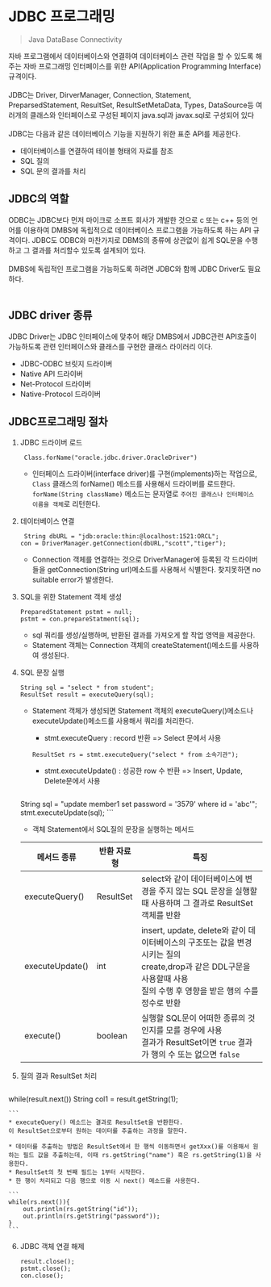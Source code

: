 # JDBC 프로그래밍
> Java DataBase Connectivity

자바 프로그램에서 데이터베이스와 연결하여 데이터베이스 관련 작업을 할 수 있도록 해주는 자바 프로그래밍 인터페이스를 위한 API(Application Programming Interface) 규격이다.
<br><br>
JDBC는 Driver, DirverManager, Connection, Statement, PreparsedStatement, ResultSet, ResultSetMetaData, Types, DataSource등 여러개의 클래스와 인터페이스로 구성된 페이지 java.sql과 javax.sql로 구성되어 있다
<Br><br>
JDBC는 다음과 같은 데이터베이스 기능을 지원하기 위한 표준 API를 제공한다.

* 데이터베이스를 연결하여 테이블 형태의 자료를 참조
* SQL 질의
* SQL 문의 결과를 처리

## JDBC의 역할

ODBC는 JDBC보다 먼저 마이크로 소프트 회사가 개발한 것으로 c 또는 c++ 등의 언어를 이용하여 DMBS에 독립적으로 데이터베이스 프로그램을 가능하도록 하는 API 규격이다. JDBC도 ODBC와 마찬가지로 DBMS의 종류에 상관없이 쉽게 SQL문을 수행하고 그 결과를 처리할수 있도록 설계되어 있다.
<br><br>
DMBS에 독립적인 프로그램을 가능하도록 하려면 JDBC와 함께 JDBC Driver도 필요하다.
<br><br>
## JDBC driver 종류
JDBC Driver는 JDBC 인터페이스에 맞추어 해당 DMBS에서 JDBC관련 API호출이 가능하도록 관련 인터페이스와 클래스를 구현한 클래스 라이러리 이다.

* JDBC-ODBC 브릿지 드라이버
* Native API 드라이버
* Net-Protocol 드라이버
* Native-Protocol 드라이버

## JDBC프로그래밍 절차

1. JDBC 드라이버 로드

	```
	 Class.forName("oracle.jdbc.driver.OracleDriver")
	```	
	* 인터페이스 드라이버(interface driver)를 구현(implements)하는 작업으로, `Class` 클래스의 forName() 메소드를 사용해서 드라이버를 로드한다. `forName(String className)` 메소드는 문자열로 `주어진 클래스나 인터페이스 이름을 객체`로 리턴한다.
	
2. 데이터베이스 연결
	
	```
	 String dbURL = "jdb:oracle:thin:@localhost:1521:ORCL";
	con = DriverManager.getConnection(dbURL,"scott","tiger");
	```
	* Connection 객체를 연결하는 것으로 DriverManager에 등록된 각 드라이버들을 getConnection(String url)메소드를 사용해서 식별한다. 찾지못하면 no suitable error가 발생한다.

3. SQL을 위한 Statement 객체 생성
	
	```
	PreparedStatement pstmt = null;
	pstmt = con.prepareStatment(sql);
	```
	
	* sql 쿼리를 생성/실행하며, 반환된 결과를 가져오게 할 작업 영역을 제공한다.
	* Statement 객체는 Connection 객체의 createStatement()메소드를 사용하여 생성된다.
	
4. SQL 문장 실행
	
	```
	String sql = "select * from student";
	ResultSet result = executeQuery(sql);
	```
	
	* Statement 객체가 생성되면 Statement 객체의 executeQuery()메소드나 executeUpdate()메소드를 사용해서 쿼리를 처리한다.
		* stmt.executeQuery : record 반환 => Select 문에서 사용
		
		```
		ResultSet rs = stmt.executeQuery("select * from 소속기관");
		```
		* stmt.executeUpdate() : 성공한 row 수 반환 => Insert, Update, Delete문에서 사용

		```
	String sql = "update member1 set password = '3579' where id = 'abc'";
		stmt.executeUpdate(sql);
		```
		
	* 객체 Statement에서 SQL질의 문장을 실행하는 메서드
	
	|메서드 종류|반환 자료형|특징|
	|---|---|---|
	|executeQuery()|ResultSet|select와 같이 데이터베이스에 변경을 주지 않는 SQL 문장을 실행할때 사용하며 그 결과로 ResultSet 객체를 반환|
	|executeUpdate()|int|insert, update, delete와 같이 데이터베이스의 구조또는 값을 변경시키는 질의<br> create,drop과 같은 DDL구문을 사용할때 사용<Br>질의 수행 후 영향을 받은 행의 수를 정수로 반환|
	|execute()|boolean|실행할 SQL문이 어떠한 종류의 것인지를 모를 경우에 사용<br>결과가 ResultSet이면 `true` 결과가 행의 수 또는 없으면 `false`|
		
5. 질의 결과 ResultSet 처리
	
	```
 while(result.next())
 	String col1 = result.getString(1);
 	
	```
	* executeQuery() 메소드는 결과로 ResultSet을 반환한다.
	이 ResultSet으로부터 원하는 데이터를 추출하는 과정을 말한다.
	
	* 데이터를 추출하는 방법은 ResultSet에서 한 행씩 이동하면서 getXxx()를 이용해서 원하는 필드 값을 추출하는데, 이때 rs.getString("name") 혹은 rs.getString(1)을 사용한다.
	* ResultSet의 첫 번째 필드는 1부터 시작한다.
	* 한 행이 처리되고 다음 행으로 이동 시 next() 메소드를 사용한다.
	
	```
	while(rs.next()){
		out.println(rs.getString("id"));
		out.println(rs.getString("password"));
	}
	```
	
6. JDBC 객체 연결 해제 
	
	```
	result.close();
	pstmt.close();
	con.close();
	```